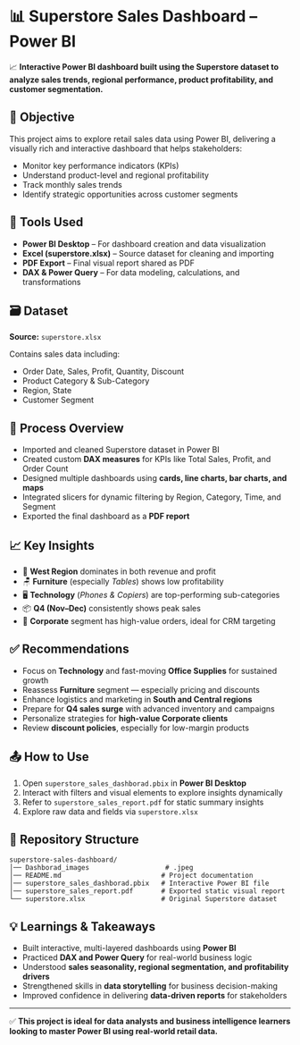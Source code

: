 # 📊 Superstore Sales Dashboard – Power BI

📈 **Interactive Power BI dashboard built using the Superstore dataset to analyze sales trends, regional performance, product profitability, and customer segmentation.**

## 📌 Objective

This project aims to explore retail sales data using Power BI, delivering a visually rich and interactive dashboard that helps stakeholders:

- Monitor key performance indicators (KPIs)  
- Understand product-level and regional profitability  
- Track monthly sales trends  
- Identify strategic opportunities across customer segments  

## 🧰 Tools Used

- **Power BI Desktop** – For dashboard creation and data visualization  
- **Excel (superstore.xlsx)** – Source dataset for cleaning and importing  
- **PDF Export** – Final visual report shared as PDF  
- **DAX & Power Query** – For data modeling, calculations, and transformations  

## 🗃️ Dataset

**Source:** `superstore.xlsx`

Contains sales data including:

- Order Date, Sales, Profit, Quantity, Discount  
- Product Category & Sub-Category  
- Region, State  
- Customer Segment  

## 📌 Process Overview

- Imported and cleaned Superstore dataset in Power BI  
- Created custom **DAX measures** for KPIs like Total Sales, Profit, and Order Count  
- Designed multiple dashboards using **cards, line charts, bar charts, and maps**  
- Integrated slicers for dynamic filtering by Region, Category, Time, and Segment  
- Exported the final dashboard as a **PDF report**  

## 📈 Key Insights

- 📍 **West Region** dominates in both revenue and profit  
- 🪑 **Furniture** (especially *Tables*) shows low profitability  
- 🖥️ **Technology** (*Phones & Copiers*) are top-performing sub-categories  
- 📦 **Q4 (Nov–Dec)** consistently shows peak sales  
- 👥 **Corporate** segment has high-value orders, ideal for CRM targeting  


## ✅ Recommendations

- Focus on **Technology** and fast-moving **Office Supplies** for sustained growth  
- Reassess **Furniture** segment — especially pricing and discounts  
- Enhance logistics and marketing in **South and Central regions**  
- Prepare for **Q4 sales surge** with advanced inventory and campaigns  
- Personalize strategies for **high-value Corporate clients**  
- Review **discount policies**, especially for low-margin products  

## 📤  How to Use

1. Open `superstore_sales_dashborad.pbix` in **Power BI Desktop**  
2. Interact with filters and visual elements to explore insights dynamically  
3. Refer to `superstore_sales_report.pdf` for static summary insights  
4. Explore raw data and fields via `superstore.xlsx`  

## 📁 Repository Structure

```
superstore-sales-dashboard/
│── Dashborad_images                   # .jpeg 
│── README.md                         # Project documentation  
│── superstore_sales_dashborad.pbix   # Interactive Power BI file  
│── superstore_sales_report.pdf       # Exported static visual report  
└── superstore.xlsx                   # Original Superstore dataset  
```

## 💡 Learnings & Takeaways

- Built interactive, multi-layered dashboards using **Power BI**  
- Practiced **DAX and Power Query** for real-world business logic  
- Understood **sales seasonality, regional segmentation, and profitability drivers**  
- Strengthened skills in **data storytelling** for business decision-making  
- Improved confidence in delivering **data-driven reports** for stakeholders  

---

✅ **This project is ideal for data analysts and business intelligence learners looking to master Power BI using real-world retail data.**
